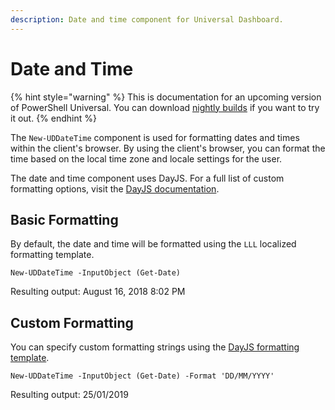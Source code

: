 ```yaml
---
description: Date and time component for Universal Dashboard.
---
```


# Date and Time

{% hint style="warning" %}
This is documentation for an upcoming version of PowerShell Universal. You can download [nightly builds](https://imsreleases.z19.web.core.windows.net/) if you want to try it out.
{% endhint %}

The `New-UDDateTime` component is used for formatting dates and times within the client's browser. By using the client's browser, you can format the time based on the local time zone and locale settings for the user. 

The date and time component uses DayJS. For a full list of custom formatting options, visit the [DayJS documentation](https://day.js.org/docs/en/display/format). 

## Basic Formatting

By default, the date and time will be formatted using the `LLL` localized formatting template. 

```text
New-UDDateTime -InputObject (Get-Date)
```

Resulting output: August 16, 2018 8:02 PM

## Custom Formatting

You can specify custom formatting strings using the [DayJS formatting template](https://day.js.org/docs/en/display/format).

```text
New-UDDateTime -InputObject (Get-Date) -Format 'DD/MM/YYYY'
```

Resulting output: 25/01/2019

